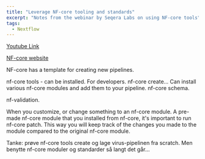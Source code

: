 ```yaml
---
title: "Leverage NF-core tooling and standards"
excerpt: "Notes from the webinar by Seqera Labs on using NF-core tools"
tags:
  - Nextflow
---
```


[Youtube Link](https://www.youtube.com/watch?v=50f55qIqES8)  

[NF-core website](https://nf-co.re/)  

NF-core has a template for creating new pipelines.

nf-core tools - can be installed. For developers.
nf-core create...
Can install various nf-core modules and add them to your pipeline.
nf-core schema.

nf-validation. 

When you customize, or change something to an nf-core module. A pre-made nf-core module that you installed from nf-core, it's important to run nf-core patch. This way you will keep track of the changes you made to the module compared to the original nf-core module. 

Tanke: prøve nf-core tools create og lage virus-pipelinen fra scratch. Men benytte nf-core moduler og standarder så langt det går...

